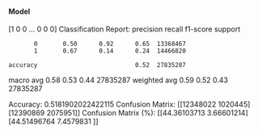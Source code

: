 #### Model
[1 0 0 ... 0 0 0]
Classification Report:
              precision    recall  f1-score   support

           0       0.50      0.92      0.65  13368467
           1       0.67      0.14      0.24  14466820

    accuracy                           0.52  27835287
   macro avg       0.58      0.53      0.44  27835287
weighted avg       0.59      0.52      0.43  27835287

Accuracy: 0.5181902022422115
Confusion Matrix:
[[12348022  1020445]
 [12390869  2075951]]
Confusion Matrix (%):
[[44.36103713  3.66601214]
 [44.51496764  7.4579831 ]]
